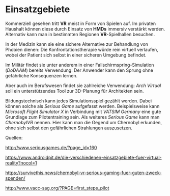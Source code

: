 # Einsatzgebiete

Kommerziell gesehen tritt **VR** meist in Form von Spielen auf. Im privaten Haushalt können diese durch Einsatz von **HMDs** immersiv verstärkt werden. Alternativ kann man in bestimmten Regionen **VR**-Spielhallen besuchen. 

In der Medizin kann sie eine sichere Alternative zur Behandlung von Phobien dienen: Die Konfrontationstherapie würde rein virtuell verlaufen, wobei der Patient sich selbst in einer sicheren Umgebung befindet. 

Im Militär findet sie unter anderem in einer Fallschirmspring-Simulation (*DoDAAM*) bereits Verwendung: Der Anwender kann den Sprung ohne gefährliche Konsequenzen lernen.

Aber auch im Berufswesen findet sie zahlreiche Verwendung: *Arch Virtual* soll ein unterstützendes Tool zur 3D-Planung für Architekten sein. 

Bildungstechnisch kann jedes Simulationsspiel gezählt werden. Dabei können solche als *Serious Game* aufgefasst werden. Beispielsweise kann *Microsoft Flight Simulator X* in Verbindung mit *VATSIM Germany* eine gute Grundlage zum Pilotentraining sein. Als weiteres *Serious Game* kann man *ChernobylVR* nennen. Hier kann man die Gegend um Chernobyl erkunden, ohne sich selbst den gefährlichen Strahlungen auszusetzen.

Quellen:

http://www.seriousgames.de/?page_id=160

https://www.androidpit.de/die-verschiedenen-einsatzgebiete-fuer-virtual-reality?nocol=1

https://survivethis.news/chernobyl-vr-serious-gaming-fuer-guten-zweck-spenden/

http://www.vacc-sag.org/?PAGE=first_steps_pilot